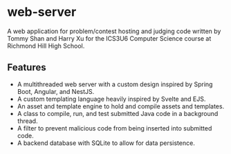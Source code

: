 # web-server

A web application for problem/contest hosting and judging code written by Tommy Shan and Harry Xu for the ICS3U6 Computer Science course at Richmond Hill High School.

## Features
 * A multithreaded web server with a custom design inspired by Spring Boot, Angular, and NestJS.
 * A custom templating language heavily inspired by Svelte and EJS.
 * An asset and template engine to hold and compile assets and templates.
 * A class to compile, run, and test submitted Java code in a background thread.
 * A filter to prevent malicious code from being inserted into submitted code.
 * A backend database with SQLite to allow for data persistence.
